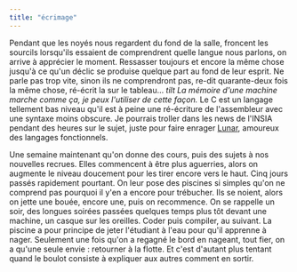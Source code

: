 ```yaml
---
title: "écrimage"
---
```


Pendant que les noyés nous regardent du fond de la salle, froncent les
sourcils lorsqu'ils essaient de comprendrent quelle langue nous parlons, on
arrive à apprécier le moment. Ressasser toujours et encore la même chose
jusqu'à ce qu'un déclic se produise quelque part au fond de leur esprit. Ne
parle pas trop vite, sinon ils ne comprendront pas, re-dit quarante-deux fois
la même chose, ré-écrit la sur le tableau... *tilt* _La mémoire d'une machine
marche comme ça, je peux l'utiliser de cette façon._ Le C est un langage
tellement bas niveau qu'il est à peine une ré-écriture de l'assembleur avec
une syntaxe moins obscure. Je pourrais troller dans les news de l'INSIA
pendant des heures sur le sujet, juste pour faire enrager
[Lunar](http://lune.talath.net), amoureux des langages fonctionnels.

Une semaine maintenant qu'on donne des cours, puis des sujets à nos nouvelles
recrues. Elles commencent à être plus aguerries, alors on augmente le niveau
doucement pour les tirer encore vers le haut. Cinq jours passés rapidement
pourtant. On leur pose des piscines si simples qu'on ne comprend pas pourquoi
il y'en a encore pour trébucher. Ils se noient, alors on jette une bouée,
encore une, puis on recommence. On se rappelle un soir, des longues soirées
passées quelques temps plus tôt devant une machine, un casque sur les
oreilles. Coder puis compiler, au suivant. La piscine a pour principe de jeter
l'étudiant à l'eau pour qu'il apprenne à nager. Seulement une fois qu'on a
regagné le bord en nageant, tout fier, on a qu'une seule envie : retourner à
la flotte. Et c'est d'autant plus tentant quand le boulot consiste à expliquer
aux autres comment en sortir.

